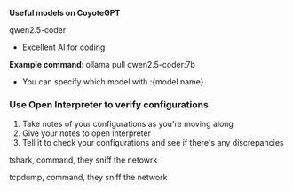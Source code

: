 **Useful models on CoyoteGPT**

qwen2.5-coder
- Excellent AI for coding

**Example command**: ollama pull qwen2.5-coder:7b
- You can specify which model with :{model name}

### Use Open Interpreter to verify configurations

1. Take notes of your configurations as you're moving along
2. Give your notes to open interpreter
3. Tell it to check your configurations and see if there's any discrepancies


tshark, command, they sniff the netowrk

tcpdump, command, they sniff the network